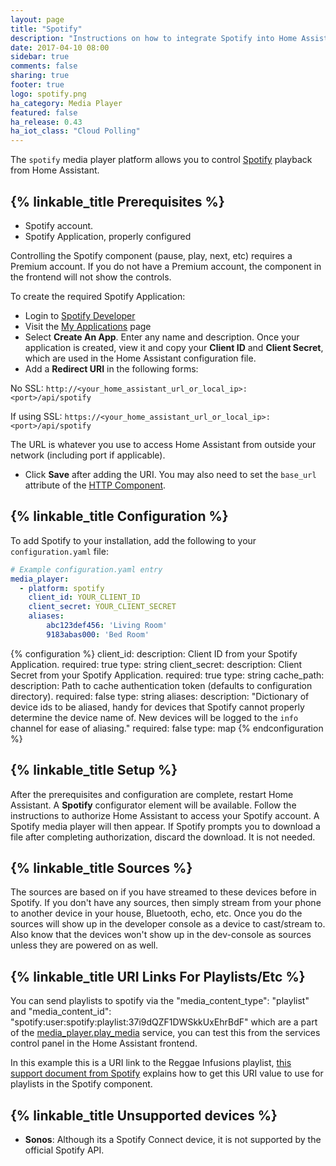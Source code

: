 ```yaml
---
layout: page
title: "Spotify"
description: "Instructions on how to integrate Spotify into Home Assistant."
date: 2017-04-10 08:00
sidebar: true
comments: false
sharing: true
footer: true
logo: spotify.png
ha_category: Media Player
featured: false
ha_release: 0.43
ha_iot_class: "Cloud Polling"
---
```


The `spotify` media player platform allows you to control
[Spotify](https://www.spotify.com/) playback from Home Assistant.

## {% linkable_title Prerequisites %}

- Spotify account.
- Spotify Application, properly configured

<p class='note'>
Controlling the Spotify component (pause, play, next, etc) requires a Premium account. If you do not have a Premium account, the component in the frontend will not show the controls.
</p>

To create the required Spotify Application:

- Login to [Spotify Developer](https://developer.spotify.com)
- Visit the [My Applications](https://developer.spotify.com/my-applications/#!/applications) page
- Select **Create An App**. Enter any name and description. Once your application is created, view it and copy your **Client ID** and **Client Secret**, which are used in the Home Assistant configuration file.
- Add a **Redirect URI** in the following forms:

 No SSL:
  `http://<your_home_assistant_url_or_local_ip>:<port>/api/spotify`

 If using SSL:
  `https://<your_home_assistant_url_or_local_ip>:<port>/api/spotify`

 The URL is whatever you use to access Home Assistant from outside your network
 (including port if applicable).

- Click **Save** after adding the URI. You may also need to set the `base_url` attribute of the [HTTP Component](/components/http/).

## {% linkable_title Configuration %}

To add Spotify to your installation,
add the following to your `configuration.yaml` file:

```yaml
# Example configuration.yaml entry
media_player:
  - platform: spotify
    client_id: YOUR_CLIENT_ID
    client_secret: YOUR_CLIENT_SECRET
    aliases:
        abc123def456: 'Living Room'
        9183abas000: 'Bed Room'
```

{% configuration %}
client_id:
  description: Client ID from your Spotify Application.
  required: true
  type: string
client_secret:
  description: Client Secret from your Spotify Application.
  required: true
  type: string
cache_path:
  description: Path to cache authentication token (defaults to configuration directory).
  required: false
  type: string
aliases:
  description: "Dictionary of device ids to be aliased, handy for devices that Spotify cannot properly determine the device name of. New devices will be logged to the `info` channel for ease of aliasing."
  required: false
  type: map
{% endconfiguration %}

## {% linkable_title Setup %}

After the prerequisites and configuration are complete, restart Home Assistant.
A **Spotify** configurator element will be available. Follow the instructions to
authorize Home Assistant to access your Spotify account. A Spotify media player
will then appear. If Spotify prompts you to download a file after completing
authorization, discard the download. It is not needed.

## {% linkable_title Sources %}
The sources are based on if you have streamed to these devices before in
Spotify. If you don't have any sources, then simply stream from your phone to
another device in your house, Bluetooth, echo, etc. Once you do the sources will
show up in the developer console as a device to cast/stream to. Also know that
the devices won't show up in the dev-console as sources unless they are powered
on as well.

## {% linkable_title URI Links For Playlists/Etc %}
You can send playlists to spotify via the "media_content_type": "playlist" and
"media_content_id": "spotify:user:spotify:playlist:37i9dQZF1DWSkkUxEhrBdF"
which are a part of the
[media_player.play_media](/components/media_player/#service-media_playerplay_media)
service, you can test this from the services
control panel in the Home Assistant frontend.

In this example this is a URI link to the Reggae Infusions playlist,
[this support document from Spotify](https://support.spotify.com/us/article/sharing-music/)
explains how to get this URI value to use for playlists in the Spotify component.

## {% linkable_title Unsupported devices %}

- **Sonos**: Although its a Spotify Connect device, it is not supported by the official Spotify API.
